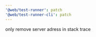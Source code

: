 ```yaml
---
'@web/test-runner': patch
'@web/test-runner-cli': patch
---
```


only remove server adress in stack trace
